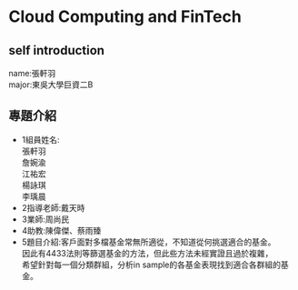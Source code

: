 # Cloud Computing and FinTech
## self introduction
   name:張軒羽<br>
   major:東吳大學巨資二B
## 專題介紹
   * 1組員姓名:<br>
     張軒羽<br>
     詹婉渝<br>
     江祐宏<br>
     楊詠琪<br>
     李瑀晨<br>
   * 2指導老師:戴天時
   * 3業師:周尚民
   * 4助教:陳偉傑、蔡雨臻
   * 5題目介紹:客戶面對多檔基金常無所適從，不知道從何挑選適合的基金。<br>因此有4433法則等篩選基金的方法，但此些方法未經實證且過於複雜，<br>希望針對每一個分類群組，分析in sample的各基金表現找到適合各群組的基金。
